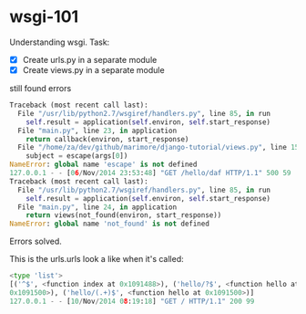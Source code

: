 wsgi-101
===============

Understanding wsgi. Task: 

* [x] Create urls.py in a separate module
* [x] Create views.py in a separate module

still found errors

```python
Traceback (most recent call last):
  File "/usr/lib/python2.7/wsgiref/handlers.py", line 85, in run
    self.result = application(self.environ, self.start_response)
  File "main.py", line 23, in application
    return callback(environ, start_response)
  File "/home/za/dev/github/marimore/django-tutorial/views.py", line 15, in hello
    subject = escape(args[0])
NameError: global name 'escape' is not defined
127.0.0.1 - - [06/Nov/2014 23:53:48] "GET /hello/daf HTTP/1.1" 500 59
Traceback (most recent call last):
  File "/usr/lib/python2.7/wsgiref/handlers.py", line 85, in run
    self.result = application(self.environ, self.start_response)
  File "main.py", line 24, in application
    return views(not_found(environ, start_response))
NameError: global name 'not_found' is not defined
```

Errors solved.

This is the urls.urls look a like when it's called:
```python
<type 'list'>
[('^$', <function index at 0x1091488>), ('hello/?$', <function hello at 
0x1091500>), ('hello/(.+)$', <function hello at 0x1091500>)]
127.0.0.1 - - [10/Nov/2014 08:19:18] "GET / HTTP/1.1" 200 99
```
